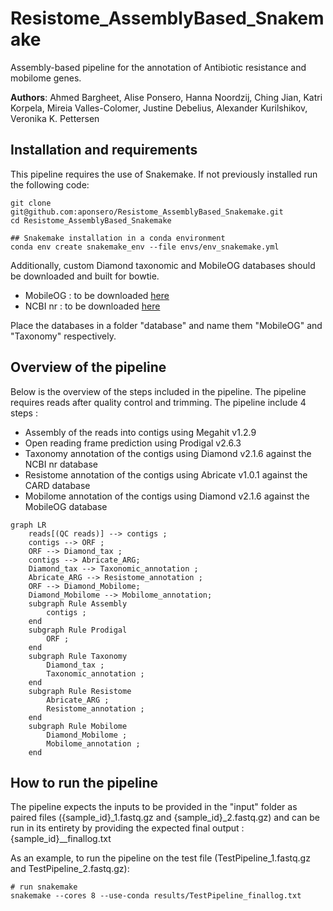 # Resistome_AssemblyBased_Snakemake
 Assembly-based pipeline for the annotation of Antibiotic resistance and mobilome genes.

**Authors**: Ahmed Bargheet, Alise Ponsero, Hanna Noordzij, Ching Jian, Katri Korpela, Mireia Valles-Colomer, Justine Debelius, Alexander Kurilshikov, Veronika K. Pettersen

## Installation and requirements
This pipeline requires the use of Snakemake. 
If not previously installed run the following code: 

```
git clone git@github.com:aponsero/Resistome_AssemblyBased_Snakemake.git
cd Resistome_AssemblyBased_Snakemake

## Snakemake installation in a conda environment
conda env create snakemake_env --file envs/env_snakemake.yml

```

Additionally, custom Diamond taxonomic and MobileOG databases should be downloaded and built for bowtie. 
* MobileOG : to be downloaded [here](https://mobileogdb.flsi.cloud.vt.edu/)
* NCBI nr : to be downloaded [here](https://www.ncbi.nlm.nih.gov/protein/)

Place the databases in a folder "database" and name them "MobileOG" and "Taxonomy" respectively.

## Overview of the pipeline

Below is the overview of the steps included in the pipeline. The pipeline requires reads after quality control and trimming.
The pipeline include 4 steps :
* Assembly of the reads into contigs using Megahit v1.2.9
* Open reading frame prediction using Prodigal v2.6.3
* Taxonomy annotation of the contigs using Diamond v2.1.6 against the NCBI nr database
* Resistome annotation of the contigs using Abricate v1.0.1 against the CARD database
* Mobilome annotation of the contigs using Diamond v2.1.6 against the MobileOG database

```mermaid
graph LR
    reads[(QC reads)] --> contigs ;
    contigs --> ORF ;
    ORF --> Diamond_tax ;
    contigs --> Abricate_ARG;
    Diamond_tax --> Taxonomic_annotation ;
    Abricate_ARG --> Resistome_annotation ;
    ORF --> Diamond_Mobilome;
    Diamond_Mobilome --> Mobilome_annotation;
    subgraph Rule Assembly
        contigs ;
    end
    subgraph Rule Prodigal
        ORF ;
    end
    subgraph Rule Taxonomy
        Diamond_tax ;
        Taxonomic_annotation ;
    end
    subgraph Rule Resistome
        Abricate_ARG ;
        Resistome_annotation ;
    end
    subgraph Rule Mobilome
        Diamond_Mobilome ;
        Mobilome_annotation ;
    end
```

## How to run the pipeline
The pipeline expects the inputs to be provided in the "input" folder as paired files ({sample_id}_1.fastq.gz and {sample_id}_2.fastq.gz) and can be run in its entirety by providing the expected final output : {sample_id}__finallog.txt 

As an example, to run the pipeline on the test file (TestPipeline_1.fastq.gz and TestPipeline_2.fastq.gz):

```
# run snakemake
snakemake --cores 8 --use-conda results/TestPipeline_finallog.txt
```

